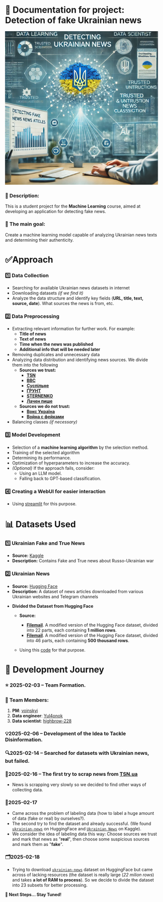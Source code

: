 # 📖 Documentation for project: **Detection of fake Ukrainian news**
![alt text](images/maim_photo.png)
### 📌 Description:
This is a student project for the **Machine Learning** course, aimed at developing an application for detecting fake news.

### 🎯 The main goal:
Create a machine learning model capable of analyzing Ukrainian news texts and determining their authenticity.

# ✅Approach
### 1️⃣ Data Collection
- Searching for available Ukrainian news datasets in internet
- Downloading datasets *(if we find it)*
- Analyze the data structure and identify key fields (**URL, title, text, source, date**). What sources the news is from, etc.

### 2️⃣ Data Preprocessing
- Extracting relevant information for further work. For example:
   * **Title of news**
   * **Text of news**
   * **Time when the news was published**
   * **Additional info that will be needed later**
- Removing duplicates and unnecessary data
- Analyzing data distribution and identifying news sources. We divide them into the following
   - **Sources we trust:**
      * [**TSN**](https://tsn.ua/news)
      * [**BBC**](https://www.bbc.com/ukrainian)
      * [**Суспільне**](https://t.me/suspilnenews)
      * [**ҐРУНТ**](https://t.me/gruntmedia)
      * [**STERNENKO**](https://t.me/ssternenko)
      * [**Лачен пише**](https://t.me/lachentyt)
   - **Sources we do not trust:**
      * [**Вокс Україна**](https://voxukraine.org/category/voks-informue)
      * [**Война с фейками**](https://t.me/warfakes)
- Balancing classes *(if necessary)*

### 3️⃣ Model Development
- Selection of a **machine learning algorithm** by the selection method.
- Training of the selected algorithm
- Determining its performance.
- Optimization of hyperparameters to increase the accuracy.
- *(Optional)* If the approach fails, consider:
   - Using an LLM model.
   - Falling back to GPT-based classification.

### 4️⃣ Creating a WebUI for easier interaction
- Using [streamlit](https://streamlit.io/) for this purpose.

# 📊 Datasets Used

### 1️⃣ **Ukrainian Fake and True News**
- **Source:** [Kaggle](https://www.kaggle.com/datasets/zepopo/ukrainian-fake-and-true-news)
- **Description:** Contains Fake and True news about Russo-Ukrainian war

### 2️⃣ **Ukrainian News**
- **Source:** [Hugging Face](https://huggingface.co/datasets/zeusfsx/ukrainian-news)
- **Description:** A dataset of news articles downloaded from various Ukrainian websites and Telegram channels

* **Divided the Dataset from Hugging Face**
   - **Source:**
      * **[Filemail](https://bebra-bebrynka.filemail.com/d/rhfwkzhvbwtwmen)**. A modified version of the Hugging Face dataset, divided into 22 parts, each containing **1 million rows**.
      * **[Filemail](soon)**. A modified version of the Hugging Face dataset, divided into 46 parts, each containing **500 thousand rows**.

   - Using this [code](split_all_dataset_from_hf.py) for that purpose.

# 🚀 Development Journey
### **⭐ 2025-02-03** – Team Formation.

### **👥 Team Members:**
1. **PM**: [voinskyi](https://github.com/voinskyi)
2. **Data engineer**: [Yul4onok](https://github.com/Yul4onok)
3. **Data scientist**: [highbrow-228](https://github.com/highbrow-228)

### **💡2025-02-06** – Development of the Idea to Tackle Disinformation.

### **🔍2025-02-14** – Searched for datasets with Ukrainian news, but failed.

### **📰2025-02-16** – The first try to scrap news from **[TSN.ua](https://tsn.ua/news)**
   - News is scrapping very slowly so we decided to find other ways of collecting data.

### **🤔2025-02-17**
   - Came across the problem of labeling data (how to label a huge amount of data (fake or real) by ourselves?).
   - The second try to find the dataset and already successful. (We found [`ukrainian-news`](https://huggingface.co/datasets/zeusfsx/ukrainian-news) on HuggingFace and
   [`Ukrainian News`](https://www.kaggle.com/datasets/zepopo/ukrainian-fake-and-true-news) on Kaggle).
   - We consider the idea of labeling data this way: Choose sources we trust and mark that news as "**real**", then choose some suspicious sources and mark them as "**fake**".

### **🗂️2025-02-18**
   - Trying to download [`ukrainian-news`](https://huggingface.co/datasets/zeusfsx/ukrainian-news) dataset on HuggingFace but came across of lacking resources (the dataset is really large (*22 milion rows*) and takes **a lot of RAM to process**). So we decide to divide the dataset into 23 subsets for better processing.


**📌 Next Steps... Stay Tuned!**